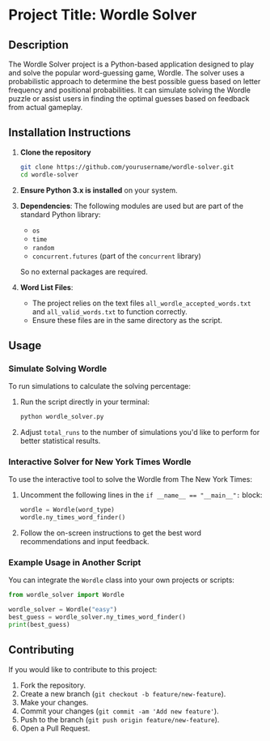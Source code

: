 # Project Title: Wordle Solver

## Description
The Wordle Solver project is a Python-based application designed to play and solve the popular word-guessing game, Wordle. The solver uses a probabilistic approach to determine the best possible guess based on letter frequency and positional probabilities. It can simulate solving the Wordle puzzle or assist users in finding the optimal guesses based on feedback from actual gameplay.

## Installation Instructions
1. **Clone the repository**
   ```bash
   git clone https://github.com/yourusername/wordle-solver.git
   cd wordle-solver
   ```

2. **Ensure Python 3.x is installed** on your system.

3. **Dependencies**: The following modules are used but are part of the standard Python library:
   - `os`
   - `time`
   - `random`
   - `concurrent.futures` (part of the `concurrent` library)

   So no external packages are required.

4. **Word List Files**:
   - The project relies on the text files `all_wordle_accepted_words.txt` and `all_valid_words.txt` to function correctly.
   - Ensure these files are in the same directory as the script.

## Usage

### Simulate Solving Wordle
To run simulations to calculate the solving percentage:

1. Run the script directly in your terminal:
   ```bash
   python wordle_solver.py
   ```
2. Adjust `total_runs` to the number of simulations you'd like to perform for better statistical results.

### Interactive Solver for New York Times Wordle
To use the interactive tool to solve the Wordle from The New York Times:

1. Uncomment the following lines in the `if __name__ == "__main__":` block:
   ```python
   wordle = Wordle(word_type)
   wordle.ny_times_word_finder()
   ```
2. Follow the on-screen instructions to get the best word recommendations and input feedback.

### Example Usage in Another Script
You can integrate the `Wordle` class into your own projects or scripts:

```python
from wordle_solver import Wordle

wordle_solver = Wordle("easy")
best_guess = wordle_solver.ny_times_word_finder()
print(best_guess)
```

## Contributing

If you would like to contribute to this project:
1. Fork the repository.
2. Create a new branch (`git checkout -b feature/new-feature`).
3. Make your changes.
4. Commit your changes (`git commit -am 'Add new feature'`).
5. Push to the branch (`git push origin feature/new-feature`).
6. Open a Pull Request.